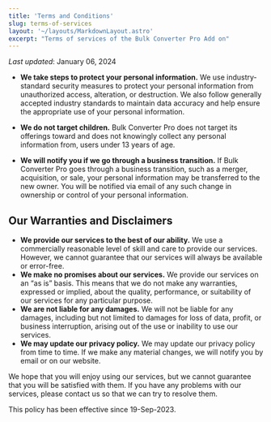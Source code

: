 ```yaml
---
title: 'Terms and Conditions'
slug: terms-of-services
layout: '~/layouts/MarkdownLayout.astro'
excerpt: "Terms of services of the Bulk Converter Pro Add on"
---
```


_Last updated_: January 06, 2024

- **We take steps to protect your personal information.** We use industry-standard security measures to protect your personal information from unauthorized access, alteration, or destruction. We also follow generally accepted industry standards to maintain data accuracy and help ensure the appropriate use of your personal information.

- **We do not target children.** Bulk Converter Pro does not target its offerings toward and does not knowingly collect any personal information from, users under 13 years of age.

- **We will notify you if we go through a business transition.** If Bulk Converter Pro goes through a business transition, such as a merger, acquisition, or sale, your personal information may be transferred to the new owner. You will be notified via email of any such change in ownership or control of your personal information.

## Our Warranties and Disclaimers

- **We provide our services to the best of our ability.** We use a commercially reasonable level of skill and care to provide our services. However, we cannot guarantee that our services will always be available or error-free.
- **We make no promises about our services.** We provide our services on an “as is” basis. This means that we do not make any warranties, expressed or implied, about the quality, performance, or suitability of our services for any particular purpose.
- **We are not liable for any damages.** We will not be liable for any damages, including but not limited to damages for loss of data, profit, or business interruption, arising out of the use or inability to use our services.
- **We may update our privacy policy.** We may update our privacy policy from time to time. If we make any material changes, we will notify you by email or on our website.

We hope that you will enjoy using our services, but we cannot guarantee that you will be satisfied with them. If you have any problems with our services, please contact us so that we can try to resolve them.

This policy has been effective since 19-Sep-2023.